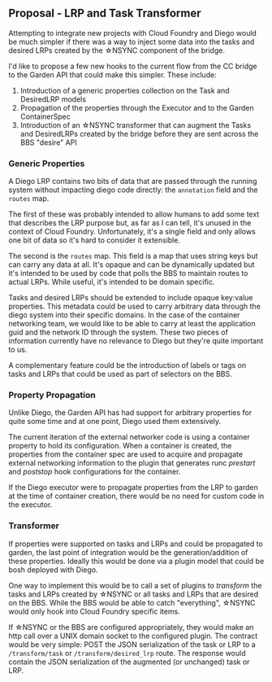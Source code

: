 ## Proposal - LRP and Task Transformer

Attempting to integrate new projects with Cloud Foundry and Diego would be
much simpler if there was a way to inject some data into the tasks and desired
LRPs created by the ☆NSYNC component of the bridge.

I'd like to propose a few new hooks to the current flow from the CC bridge to
the Garden API that could make this simpler. These include:

1. Introduction of a generic properties collection on the Task and DesiredLRP models
2. Propagation of the properties through the Executor and to the Garden
   ContainerSpec
3. Introduction of an ☆NSYNC transformer that can augment the Tasks and
   DesiredLRPs created by the bridge before they are sent across the BBS
   "desire" API

### Generic Properties

A Diego LRP contains two bits of data that are passed through the running
system without impacting diego code directly: the `annotation` field and the
`routes` map.

The first of these was probably intended to allow humans to add some text that
describes the LRP purpose but, as far as I can tell, it's unused in the
context of Cloud Foundry. Unfortunately, it's a single field and only allows
one bit of data so it's hard to consider it extensible.

The second is the `routes` map. This field is a map that uses string keys but
can carry any data at all. It's opaque and can be dynamically updated but it's
intended to be used by code that polls the BBS to maintain routes to actual
LRPs. While useful, it's intended to be domain specific.

Tasks and desired LRPs should be extended to include opaque key:value
properties. This metadata could be used to carry arbitrary data through the
diego system into their specific domains. In the case of the container
networking team, we would like to be able to carry at least the application
guid and the network ID through the system. These two pieces of information
currently have no relevance to Diego but they're quite important to us.

A complementary feature could be the introduction of labels or tags on tasks
and LRPs that could be used as part of selectors on the BBS.

### Property Propagation

Unlike Diego, the Garden API has had support for arbitrary properties for
quite some time and at one point, Diego used them extensively.

The current iteration of the external networker code is using a container
property to hold its configuration. When a container is created, the
properties from the container spec are used to acquire and propagate external
networking information to the plugin that generates runc *prestart* and
*poststop* hook configurations for the container.

If the Diego executor were to propagate properties from the LRP to garden at
the time of container creation, there would be no need for custom code in the
executor.

### Transformer

If properties were supported on tasks and LRPs and could be propagated to
garden, the last point of integration would be the generation/addition of
these properties. Ideally this would be done via a plugin model that could be
bosh deployed with Diego.

One way to implement this would be to call a set of plugins to *transform* the
tasks and LRPs created by ☆NSYNC or all tasks and LRPs that are desired on the
BBS. While the BBS would be able to catch "everything", ☆NSYNC would only hook
into Cloud Foundry specific items.

If ☆NSYNC or the BBS are configured appropriately, they would make an http
call over a UNIX domain socket to the configured plugin. The contract would be
very simple: POST the JSON serialization of the task or LRP to a
`/transform/task` or `/transform/desired_lrp` route. The response would
contain the JSON serialization of the augmented (or unchanged) task or LRP.
